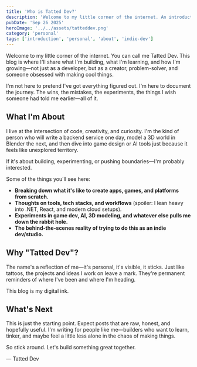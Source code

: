 ```yaml
---
title: 'Who is Tatted Dev?'
description: 'Welcome to my little corner of the internet. An introduction to who I am, what I build, and what this blog is all about.'
pubDate: 'Sep 26 2025'
heroImage: '../../assets/tatteddev.png'
category: 'personal'
tags: ['introduction', 'personal', 'about', 'indie-dev']
---
```


Welcome to my little corner of the internet. You can call me Tatted Dev. This blog is where I'll share what I'm building, what I'm learning, and how I'm growing—not just as a developer, but as a creator, problem-solver, and someone obsessed with making cool things.

I'm not here to pretend I've got everything figured out. I'm here to document the journey. The wins, the mistakes, the experiments, the things I wish someone had told me earlier—all of it.

## What I'm About

I live at the intersection of code, creativity, and curiosity. I'm the kind of person who will write a backend service one day, model a 3D world in Blender the next, and then dive into game design or AI tools just because it feels like unexplored territory.

If it's about building, experimenting, or pushing boundaries—I'm probably interested.

Some of the things you'll see here:

- **Breaking down what it's like to create apps, games, and platforms from scratch.**
- **Thoughts on tools, tech stacks, and workflows** (spoiler: I lean heavy into .NET, React, and modern cloud setups).
- **Experiments in game dev, AI, 3D modeling, and whatever else pulls me down the rabbit hole.**
- **The behind-the-scenes reality of trying to do this as an indie dev/studio.**

## Why "Tatted Dev"?

The name's a reflection of me—it's personal, it's visible, it sticks. Just like tattoos, the projects and ideas I work on leave a mark. They're permanent reminders of where I've been and where I'm heading.

This blog is my digital ink.

## What's Next

This is just the starting point. Expect posts that are raw, honest, and hopefully useful. I'm writing for people like me—builders who want to learn, tinker, and maybe feel a little less alone in the chaos of making things.

So stick around. Let's build something great together.

— Tatted Dev
